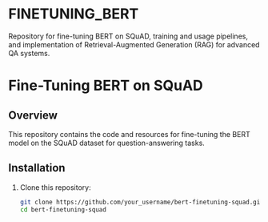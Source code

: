# FINETUNING_BERT
Repository for fine-tuning BERT on SQuAD, training and usage pipelines, and implementation of Retrieval-Augmented Generation (RAG) for advanced QA systems.
# Fine-Tuning BERT on SQuAD

## Overview
This repository contains the code and resources for fine-tuning the BERT model on the SQuAD dataset for question-answering tasks.

## Installation
1. Clone this repository:
   ```bash
   git clone https://github.com/your_username/bert-finetuning-squad.git
   cd bert-finetuning-squad
